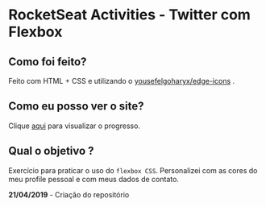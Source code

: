 # RocketSeat Activities - Twitter com Flexbox

## Como foi feito?

Feito com HTML + CSS e utilizando o [yousefelgoharyx/edge-icons](https://github.com/yousefelgoharyx/edge-icons) .

## Como eu posso ver o site?

Clique [aqui](https://almeidarenato.github.io/twitter-flexbox/public/index.html) para visualizar o progresso.

## Qual o objetivo ?

Exercício para praticar o uso do `flexbox CSS`.
Personalizei com as cores do meu profile pessoal e com meus dados de contato.

**21/04/2019** - Criação do repositório
